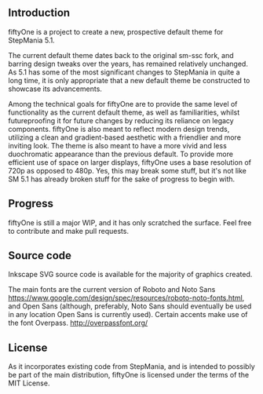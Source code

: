 Introduction
-----------
fiftyOne is a project to create a new, prospective default theme for StepMania 5.1.

The current default theme dates back to the original sm-ssc fork, and barring design tweaks over the years, has remained relatively unchanged. As 5.1 has some of the most significant changes to StepMania in quite a long time, it is only appropriate that a new default theme be constructed to showcase its advancements.

Among the technical goals for fiftyOne are to provide the same level of functionality as the current default theme, as well as familiarities, whilst futureproofing it for future changes by reducing its reliance on legacy components. fiftyOne is also meant to reflect modern design trends, utilizing a clean and gradient-based aesthetic with a friendlier and more inviting look. The theme is also meant to have a more vivid and less duochromatic appearance than the previous default. To provide more efficient use of space on larger displays, fiftyOne uses a base resolution of 720p as opposed to 480p. Yes, this may break some stuff, but it's not like SM 5.1 has already broken stuff for the sake of progress to begin with.

Progress
-----------
fiftyOne is still a major WIP, and it has only scratched the surface. Feel free to contribute and make pull requests. 

Source code
-----------
Inkscape SVG source code is available for the majority of graphics created.

The main fonts are the current version of Roboto and Noto Sans <https://www.google.com/design/spec/resources/roboto-noto-fonts.html>, and Open Sans (although, preferably, Noto Sans should eventually be used in any location Open Sans is currently used). Certain accents make use of the font Overpass. <http://overpassfont.org/>


License
-----------
As it incorporates existing code from StepMania, and is intended to possibly be part of the main distribution, fiftyOne is licensed under the terms of the MIT License. 